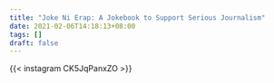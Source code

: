 ```yaml
---
title: "Joke Ni Erap: A Jokebook to Support Serious Journalism"
date: 2021-02-06T14:18:13+08:00
tags: []
draft: false
---
```

{{< instagram CK5JqPanxZO >}}
